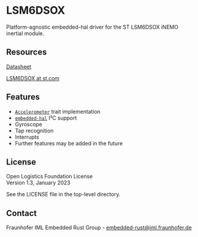 # LSM6DSOX

Platform-agnostic embedded-hal driver for the ST LSM6DSOX iNEMO inertial module.

## Resources

[Datasheet](https://www.st.com/resource/en/datasheet/lsm6dsox.pdf)

[LSM6DSOX at st.com](https://www.st.com/en/mems-and-sensors/lsm6dsox.html)

## Features
- [`Accelerometer`](https://docs.rs/accelerometer/latest/accelerometer/trait.Accelerometer.html) trait implementation
- [`embedded-hal`](https://crates.io/crates/embedded-hal) I²C support
- Gyroscope
- Tap recognition
- Interrupts
- Further features may be added in the future

## License

Open Logistics Foundation License\
Version 1.3, January 2023

See the LICENSE file in the top-level directory.

## Contact

Fraunhofer IML Embedded Rust Group - <embedded-rust@iml.fraunhofer.de>
